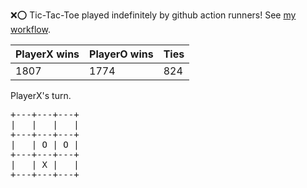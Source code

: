 :x::o: Tic-Tac-Toe played indefinitely by github action runners! See [my workflow](.github/workflows/play.yaml).

|PlayerX wins|PlayerO wins|Ties|
|-|-|-|
|1807|1774|824|

PlayerX's turn.

<pre>
+---+---+---+
|   |   |   |
+---+---+---+
|   | O | O |
+---+---+---+
|   | X |   |
+---+---+---+
</pre>